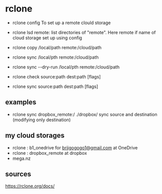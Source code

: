 # rclone

- rclone config
To set up a remote clould storage
- rclone lsd remote:
list directories of "remote". Here remote if name of cloud storage set up using config
- rclone copy /local/path remote:/cloud/path
- rclone sync /local/pth remote:/cloud/path
- rclone sync --dry-run /local/pth remote:/cloud/path
- rclone check source:path dest:path [flags]

- rclone sync source:path dest:path [flags]

## examples
- rclone sync dropbox_remote:/ ./dropbox/
sync source and destination (modifying only destination)


## my cloud storages
* rclone : b1_onedrive for brijgogogo1@gmail.com at OneDrive
* rclone : dropbox_remote at dropbox
* mega.nz

## sources
https://rclone.org/docs/


